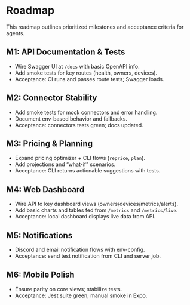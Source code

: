 # Roadmap

This roadmap outlines prioritized milestones and acceptance criteria for agents.

## M1: API Documentation & Tests

- Wire Swagger UI at `/docs` with basic OpenAPI info.
- Add smoke tests for key routes (health, owners, devices).
- Acceptance: CI runs and passes route tests; Swagger loads.

## M2: Connector Stability

- Add smoke tests for mock connectors and error handling.
- Document env-based behavior and fallbacks.
- Acceptance: connectors tests green; docs updated.

## M3: Pricing & Planning

- Expand pricing optimizer + CLI flows (`reprice`, `plan`).
- Add projections and “what-if” scenarios.
- Acceptance: CLI returns actionable suggestions with tests.

## M4: Web Dashboard

- Wire API to key dashboard views (owners/devices/metrics/alerts).
- Add basic charts and tables fed from `/metrics` and `/metrics/live`.
- Acceptance: local dashboard displays live data from API.

## M5: Notifications

- Discord and email notification flows with env-config.
- Acceptance: send test notification from CLI and server job.

## M6: Mobile Polish

- Ensure parity on core views; stabilize tests.
- Acceptance: Jest suite green; manual smoke in Expo.
